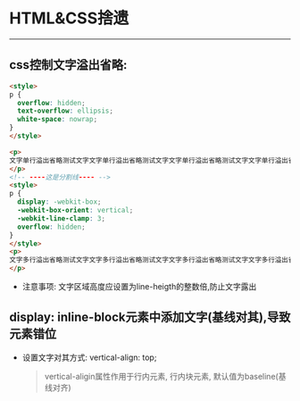 # HTML&CSS捨遗

---
## css控制文字溢出省略:

  ```html
<style>
  p {
    overflow: hidden;
    text-overflow: ellipsis;
    white-space: nowrap;
  }
</style>

<p>
  文字单行溢出省略测试文字文字单行溢出省略测试文字文字单行溢出省略测试文字文字单行溢出省略测试文字文字单行溢出省略测试文字
</p>
<!-- ----这是分割线---- -->
<style>
  p {
    display: -webkit-box;
    -webkit-box-orient: vertical;
    -webkit-line-clamp: 3;
    overflow: hidden;
  }
</style>
<p>
  文字多行溢出省略测试文字文字多行溢出省略测试文字文字多行溢出省略测试文字文字多行溢出省略测试文字文字多行溢出省略测试文字
</p>
  ```
 - 注意事项: 文字区域高度应设置为line-heigth的整数倍,防止文字露出


##  display: inline-block元素中添加文字(基线对其),导致元素错位

- 设置文字对其方式: vertical-align: top;

  > vertical-aligin属性作用于行内元素, 行内块元素, 默认值为baseline(基线对齐)


